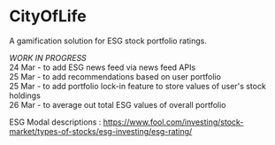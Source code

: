 # CityOfLife
A gamification solution for ESG stock portfolio ratings.


*WORK IN PROGRESS* <br>
24 Mar - to add ESG news feed via news feed APIs <br>
25 Mar - to add recommendations based on user portfolio <br>
25 Mar - to add portfolio lock-in feature to store values of user's stock holdings  <br>
26 Mar - to average out total ESG values of overall portfolio

ESG Modal descriptions : https://www.fool.com/investing/stock-market/types-of-stocks/esg-investing/esg-rating/